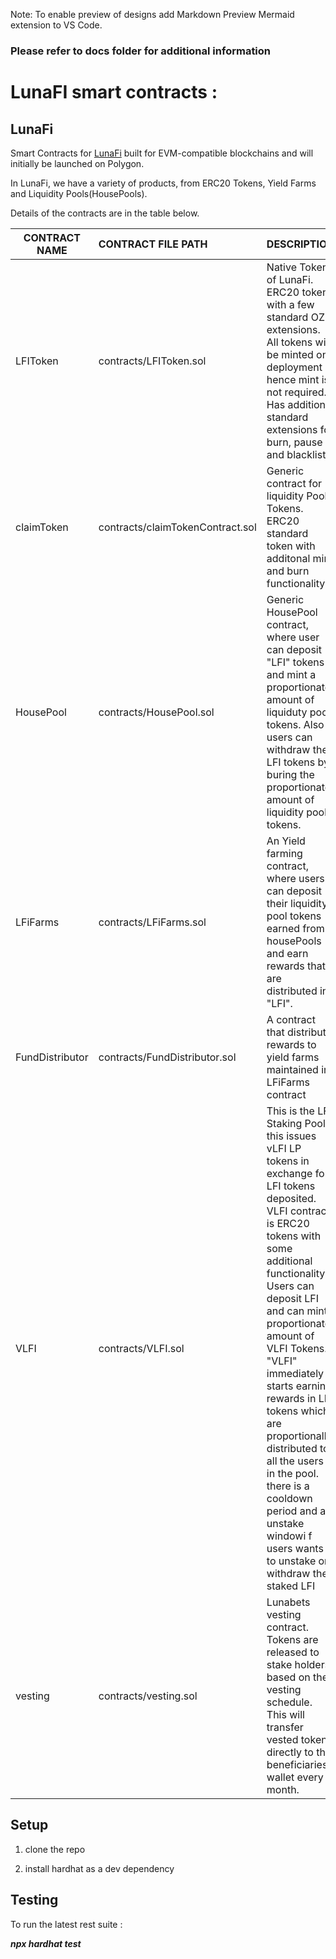 Note: To enable preview of designs add Markdown Preview Mermaid extension to VS Code.
### Please refer to docs folder for additional information

# LunaFI smart contracts :

## LunaFi

Smart Contracts for [LunaFi](#) built for EVM-compatible blockchains and will initially be launched on Polygon.

In LunaFi, we have a variety of products, from ERC20 Tokens, Yield Farms and Liquidity Pools(HousePools).

Details of the contracts are in the table below.

| CONTRACT NAME   | CONTRACT FILE PATH               | DESCRIPTION                                                  |
| --------------- | :------------------------------- | ------------------------------------------------------------ |
| LFIToken        | contracts/LFIToken.sol           | Native Token of  LunaFi. ERC20 token with a few standard OZ extensions. All tokens will be minted on deployment hence mint is not required. Has additional standard extensions for burn, pause and blacklist. |
| claimToken      | contracts/claimTokenContract.sol | Generic contract for liquidity Pool Tokens. ERC20 standard token with additonal mint and burn functionality |
| HousePool       | contracts/HousePool.sol          | Generic HousePool contract, where user can deposit "LFI" tokens and mint a proportionate amount of liquiduty pool tokens. Also users can withdraw their LFI tokens by buring the proportionate amount of liquidity pool tokens. |
| LFiFarms        | contracts/LFiFarms.sol           | An Yield farming contract, where users can deposit their liquidity pool tokens earned from housePools and earn rewards that are distributed in "LFI". |
| FundDistributor | contracts/FundDistributor.sol    | A contract that distribute rewards to yield farms maintained in LFiFarms contract |
| VLFI            | contracts/VLFI.sol               | This is the LFI Staking Pool. this issues vLFI LP tokens in exchange for LFI tokens deposited. VLFI contract is ERC20 tokens with some additional functionality. Users can deposit LFI and can mint proportionate amount of VLFI Tokens. "VLFI" immediately starts earning rewards in LFI tokens which are proportionally distributed to all the users in the pool.  there is a cooldown period and an unstake windowi f users wants to unstake or withdraw the staked LFI |
| vesting         | contracts/vesting.sol            | Lunabets vesting contract. Tokens are released to stake holders based on the vesting schedule. This will transfer vested tokens directly to the beneficiaries wallet every month. |

## Setup

1. clone the repo

2. install hardhat as a dev dependency

   

## Testing

To run the latest rest suite :

***npx hardhat test***
